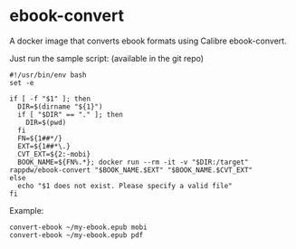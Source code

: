 # ebook-convert
A docker image that converts ebook formats using Calibre ebook-convert.

Just run the sample script: (available in the git repo)

```shell script
#!/usr/bin/env bash
set -e

if [ -f "$1" ]; then
  DIR=$(dirname "${1}")
  if [ "$DIR" == "." ]; then
    DIR=$(pwd)
  fi
  FN=${1##*/}
  EXT=${1##*\.}
  CVT_EXT=${2:-mobi}
  BOOK_NAME=${FN%.*}; docker run --rm -it -v "$DIR:/target" rappdw/ebook-convert "$BOOK_NAME.$EXT" "$BOOK_NAME.$CVT_EXT"
else
  echo "$1 does not exist. Please specify a valid file"
fi
```

Example:
```shell script
convert-ebook ~/my-ebook.epub mobi
convert-ebook ~/my-ebook.epub pdf
```




